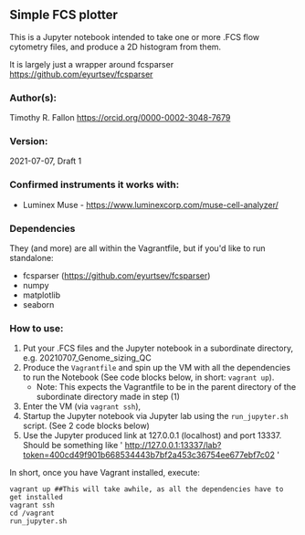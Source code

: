 ## Simple FCS plotter
This is a Jupyter notebook intended to take one or more .FCS flow cytometry files, and produce a 2D histogram from them.

It is largely just a wrapper around fcsparser https://github.com/eyurtsev/fcsparser

### Author(s): 
Timothy R. Fallon
https://orcid.org/0000-0002-3048-7679

### Version:
2021-07-07, Draft 1

### Confirmed instruments it works with:
- Luminex Muse - https://www.luminexcorp.com/muse-cell-analyzer/ 

### Dependencies
They (and more) are all within the Vagrantfile, but if you'd like to run standalone:
- fcsparser (https://github.com/eyurtsev/fcsparser)
- numpy
- matplotlib
- seaborn

### How to use:
1. Put your .FCS files and the Jupyter notebook in a subordinate directory, e.g. 20210707_Genome_sizing_QC
2. Produce the `Vagrantfile` and spin up the VM with all the dependencies to run the Notebook (See code blocks below, in short: `vagrant up`). 
    - Note: This expects the Vagrantfile to be in the parent directory of the subordinate directory made in step (1)
3. Enter the VM (via `vagrant ssh`), 
4. Startup the Jupyter notebook via Jupyter lab using the `run_jupyter.sh` script. (See 2 code blocks below)
5. Use the Jupyter produced link at 127.0.0.1 (localhost) and port 13337. Should be something like ' http://127.0.0.1:13337/lab?token=400cd49f901b668534443b7bf2a453c36754ee677ebf7c02 '

In short, once you have Vagrant installed, execute:
```
vagrant up ##This will take awhile, as all the dependencies have to get installed
vagrant ssh
cd /vagrant
run_jupyter.sh
```

